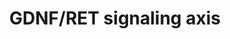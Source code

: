 ---
annotations:
- type: Disease Ontology
  value: CAKUT
- type: Pathway Ontology
  value: regulatory pathway
authors:
- Fehrhart
- Eweitz
communities:
- RareDiseases
description: GDNF-RET signalling is at the core of the signalling network in kidney
  development. These signalling interactions between the metanephric mesenchyme and
  the nephric duct are crucial to ensure the induction of the ureter from the nephric
  duct.  Pathway converted from original mouse pathway WP4820.
last-edited: 2021-06-01
organisms:
- Homo sapiens
redirect_from:
- /index.php/Pathway:WP4830
- /instance/WP4830
schema-jsonld:
- '@context': https://schema.org/
  '@id': https://wikipathways.github.io/pathways/WP4830.html
  '@type': Dataset
  creator:
    '@type': Organization
    name: WikiPathways
  description: GDNF-RET signalling is at the core of the signalling network in kidney
    development. These signalling interactions between the metanephric mesenchyme
    and the nephric duct are crucial to ensure the induction of the ureter from the
    nephric duct.  Pathway converted from original mouse pathway WP4820.
  keywords:
  - EYA1
  - SALL1
  - SPRY1
  - SOX11
  - GFRA1
  - BMP4
  - CTNNB1
  - GREM1
  - SOX17
  - FOXC2
  - GLI3
  - HSPB11
  - PAX2
  - FOXC1
  - GDNF
  - RET
  - AGTR2
  - LHX1
  - FAT4
  - SLIT2
  - ROBO2
  - GATA3
  - IFT27
  license: CC0
  name: GDNF/RET signaling axis
seo: CreativeWork
title: GDNF/RET signaling axis
wpid: WP4830
---